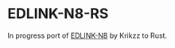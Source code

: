 # EDLINK-N8-RS

In progress port of [EDLINK-N8](https://github.com/krikzz/EDN8-PRO) by Krikzz to Rust.
